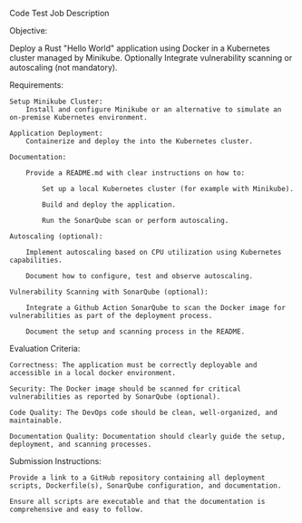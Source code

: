 

Code Test Job Description

Objective:

Deploy a Rust "Hello World" application using Docker in a Kubernetes cluster managed by Minikube. Optionally Integrate vulnerability scanning or autoscaling (not mandatory).

Requirements:

    Setup Minikube Cluster:
        Install and configure Minikube or an alternative to simulate an on-premise Kubernetes environment.

    Application Deployment:
        Containerize and deploy the into the Kubernetes cluster.

    Documentation:

        Provide a README.md with clear instructions on how to:

            Set up a local Kubernetes cluster (for example with Minikube).

            Build and deploy the application.

            Run the SonarQube scan or perform autoscaling.

    Autoscaling (optional):

        Implement autoscaling based on CPU utilization using Kubernetes capabilities.

        Document how to configure, test and observe autoscaling.

    Vulnerability Scanning with SonarQube (optional):

        Integrate a Github Action SonarQube to scan the Docker image for vulnerabilities as part of the deployment process.

        Document the setup and scanning process in the README.

Evaluation Criteria:

    Correctness: The application must be correctly deployable and accessible in a local docker environment.

    Security: The Docker image should be scanned for critical vulnerabilities as reported by SonarQube (optional).

    Code Quality: The DevOps code should be clean, well-organized, and maintainable.

    Documentation Quality: Documentation should clearly guide the setup, deployment, and scanning processes.

Submission Instructions:

    Provide a link to a GitHub repository containing all deployment scripts, Dockerfile(s), SonarQube configuration, and documentation.

    Ensure all scripts are executable and that the documentation is comprehensive and easy to follow.


